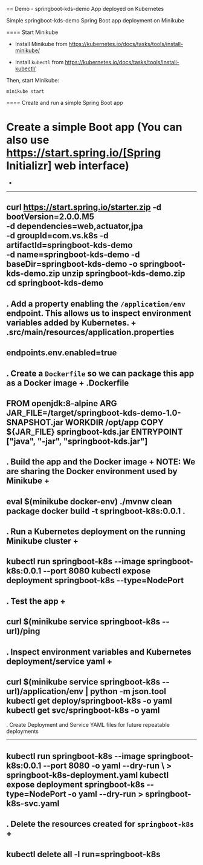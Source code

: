 == Demo - springboot-kds-demo App deployed on Kubernetes

Simple springboot-kds-demo Spring Boot app deployment on Minikube

==== Start Minikube 

- Install Minikube from https://kubernetes.io/docs/tasks/tools/install-minikube/

- Install `kubectl` from https://kubernetes.io/docs/tasks/tools/install-kubectl/

Then, start Minikube:

	minikube start

==== Create and run a simple Spring Boot app

# Create a simple Boot app (You can also use https://start.spring.io/[Spring Initializr] web interface)
+
----
curl https://start.spring.io/starter.zip -d bootVersion=2.0.0.M5 \
     -d dependencies=web,actuator,jpa \
     -d groupId=com.vs.k8s -d artifactId=springboot-kds-demo \
     -d name=springboot-kds-demo -d baseDir=springboot-kds-demo -o springboot-kds-demo.zip
unzip springboot-kds-demo.zip
cd springboot-kds-demo
----


. Add a property enabling the `/application/env` endpoint. This allows us to inspect environment variables added by Kubernetes.
+
.src/main/resources/application.properties
----
endpoints.env.enabled=true
----

. Create a `Dockerfile` so we can package this app as a Docker image
+
.Dockerfile
----
FROM openjdk:8-alpine
ARG JAR_FILE=/target/springboot-kds-demo-1.0-SNAPSHOT.jar
WORKDIR /opt/app
COPY ${JAR_FILE} springboot-kds.jar
ENTRYPOINT ["java", "-jar", "springboot-kds.jar"]
----

. Build the app and the Docker image 
+
NOTE: We are sharing the Docker environment used by Minikube
+
----
eval $(minikube docker-env)
./mvnw clean package
docker build -t springboot-k8s:0.0.1 .
----

. Run a Kubernetes deployment on the running Minikube cluster
+
----
kubectl run springboot-k8s --image springboot-k8s:0.0.1 --port 8080
kubectl expose deployment springboot-k8s --type=NodePort
----

. Test the app
+
----
curl $(minikube service springboot-k8s --url)/ping
----

. Inspect environment variables and Kubernetes deployment/service yaml
+
----
curl $(minikube service springboot-k8s --url)/application/env | python -m json.tool
kubectl get deploy/springboot-k8s -o yaml
kubectl get svc/springboot-k8s -o yaml
----

. Create Deployment and Service YAML files for future repeatable deployments

----
kubectl run springboot-k8s --image springboot-k8s:0.0.1 --port 8080 -o yaml --dry-run \ 
    > springboot-k8s-deployment.yaml
kubectl expose deployment springboot-k8s --type=NodePort -o yaml --dry-run > springboot-k8s-svc.yaml
----

. Delete the resources created for `springboot-k8s`
+
----
kubectl delete all -l run=springboot-k8s
----
